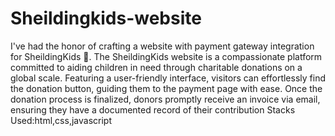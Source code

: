 # Sheildingkids-website

I've had the honor of crafting a website with payment gateway integration for SheildingKids 🌈. The SheildingKids website is a compassionate platform committed to aiding children in need through charitable donations on a global scale. Featuring a user-friendly interface, visitors can effortlessly find the donation button, guiding them to the payment page with ease. Once the donation process is finalized, donors promptly receive an invoice via email, ensuring they have a documented record of their contribution
Stacks Used:html,css,javascript
